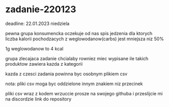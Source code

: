 # zadanie-220123

deadline: 22.01.2023 niedziela

pewna grupa konsumencka oczekuje od nas spis jedzenia dla ktorych liczba kalorii pochodzacych z weglowodanow(carbs) jest mniejsza niz 50% 

1g weglowodanow to 4 kcal

grupa zlecajaca zadanie chcialaby rowniez miec wypisane ile takich produktow zawiera kazda z kategorii

kazda z czesci zadania powinna byc osobnym plikiem csv

nota: pliki csv moga byc oddzielone innym znakiem niz przecinek

pliki csv wraz z kodem wrzuccie prosze na swojego githuba i przeslijcie mi na discordzie link do repository
